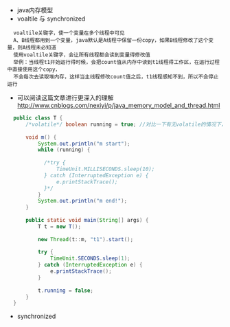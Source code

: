 - java内存模型
- voaltile 与 synchronized

```text
  voaltile关键字，使一个变量在多个线程中可见
  A、B线程都用到一个变量，java默认是A线程中保留一份copy，如果B线程修改了这个变量，则A线程未必知道
  使用voaltile关键字，会让所有线程都会读到变量得修改值
  举例：当线程t1开始运行得时候，会把count值从内存中读到t1线程得工作区，在运行过程中直接使用这个copy，
  不会每次去读取堆内存，这样当主线程修改count值之后，t1线程感知不到，所以不会停止运行
```

- 可以阅读这篇文章进行更深入的理解
   http://www.cnblogs.com/nexiyi/p/java_memory_model_and_thread.html

```java
  public class T {
      /*volatile*/ boolean running = true; //对比一下有无volatile的情况下，整个程序运行结果的区别
  
      void m() {
          System.out.println("m start");
          while (running) {
  
  			/*try {
  				TimeUnit.MILLISECONDS.sleep(10);
  			} catch (InterruptedException e) {
  				e.printStackTrace();
  			}*/
          }
          System.out.println("m end!");
      }
  
      public static void main(String[] args) {
          T t = new T();
  
          new Thread(t::m, "t1").start();
  
          try {
              TimeUnit.SECONDS.sleep(1);
          } catch (InterruptedException e) {
              e.printStackTrace();
          }
  
          t.running = false;
      }
  }   
```
- synchronized

```text
  
```